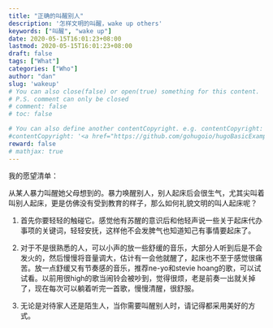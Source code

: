 ```yaml
---
title: "正确的叫醒别人"
description: '怎样文明的叫醒，wake up others'
keywords: ["叫醒", "wake up"]
date: 2020-05-15T16:01:23+08:00
lastmod: 2020-05-15T16:01:23+08:00
draft: false
tags: ["What"]
categories: ["Who"]
author: "dan"
slug: 'wakeup'
# You can also close(false) or open(true) something for this content.
# P.S. comment can only be closed
# comment: false
# toc: false

# You can also define another contentCopyright. e.g. contentCopyright: "This is another copyright."
#contentCopyright: '<a href="https://github.com/gohugoio/hugoBasicExample" rel="noopener" target="_blank">See origin</a>'
reward: false
# mathjax: true
---
```

我的愿望清单：

从某人暴力叫醒她父母想到的。暴力唤醒别人，别人起床后会很生气，尤其尖叫着叫别人起床，更是仿佛没有受到教育的样子，那么如何礼貌文明的叫人起床呢？

1. 首先你要轻轻的触碰它。感觉他有苏醒的意识后和他轻声说一些关于起床代办事项的关键词，轻轻安抚，这样他不会发脾气也知道知己有事情要起床了。

2. 对于不是很熟悉的人，可以小声的放一些舒缓的音乐，大部分人听到后是不会发火的，然后慢慢将音量调大，估计有一会他就醒了，起床也不至于感觉很痛苦。放一点舒缓又有节奏感的音乐，推荐ne-yo和stevie hoang的歌，可以试试看。以前用很high的歌当闹铃会被吵到，觉得很烦，老是前奏一出就关掉了，现在每次可以躺着听完一首歌，慢慢清醒，很舒服。 

3. 无论是对待家人还是陌生人，当你需要叫醒别人时，请记得都采用美好的方式。

   
